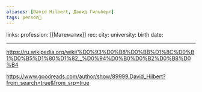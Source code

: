 ```yaml
---
aliases: [David Hilbert, Давид Гильберт]
tags: person👤
---
```

links:
profession: [[Математик]]
rec:
city: 
university: 
birth date: 

---

https://ru.wikipedia.org/wiki/%D0%93%D0%B8%D0%BB%D1%8C%D0%B1%D0%B5%D1%80%D1%82,_%D0%94%D0%B0%D0%B2%D0%B8%D0%B4

https://www.goodreads.com/author/show/89999.David_Hilbert?from_search=true&from_srp=true